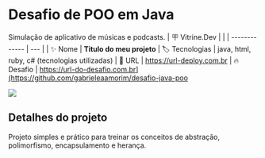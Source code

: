 # Desafio de POO em Java

Simulação de aplicativo de músicas e podcasts.
| :placard: Vitrine.Dev |     |
| -------------  | --- |
| :sparkles: Nome        | **Titulo do meu projeto**
| :label: Tecnologias | java, html, ruby, c# (tecnologias utilizadas)
| :rocket: URL         | https://url-deploy.com.br
| :fire: Desafio     | https://url-do-desafio.com.br](https://github.com/gabrieleaamorim/desafio-java-poo

<!-- Inserir imagem com a #vitrinedev ao final do link -->
![](https://via.placeholder.com/1200x500.png?text=imagem+lindona+do+meu+projeto#vitrinedev)

## Detalhes do projeto

Projeto simples e prático para treinar os conceitos de abstração, polimorfismo, encapsulamento e herança.
